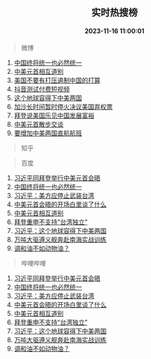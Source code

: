 <div align="center"><h2>实时热搜榜</h2><h4>2023-11-16 11:00:01</h4></div>

> 微博  

1. [中国终将统一也必然统一](https://s.weibo.com/weibo?q=%23%E4%B8%AD%E5%9B%BD%E7%BB%88%E5%B0%86%E7%BB%9F%E4%B8%80%E4%B9%9F%E5%BF%85%E7%84%B6%E7%BB%9F%E4%B8%80%23&t=31&band_rank=1&Refer=top)<br />
2. [中美元首相互道别](https://s.weibo.com/weibo?q=%23%E4%B8%AD%E7%BE%8E%E5%85%83%E9%A6%96%E7%9B%B8%E4%BA%92%E9%81%93%E5%88%AB%23&t=31&band_rank=2&Refer=top)<br />
3. [美国不要有打压遏制中国的打算](https://s.weibo.com/weibo?q=%23%E7%BE%8E%E5%9B%BD%E4%B8%8D%E8%A6%81%E6%9C%89%E6%89%93%E5%8E%8B%E9%81%8F%E5%88%B6%E4%B8%AD%E5%9B%BD%E7%9A%84%E6%89%93%E7%AE%97%23&t=31&band_rank=3&Refer=top)<br />
4. [抖音测试付费短视频](https://s.weibo.com/weibo?q=%23%E6%8A%96%E9%9F%B3%E6%B5%8B%E8%AF%95%E4%BB%98%E8%B4%B9%E7%9F%AD%E8%A7%86%E9%A2%91%23&t=31&band_rank=4&Refer=top)<br />
5. [这个地球容得下中美两国](https://s.weibo.com/weibo?q=%23%E8%BF%99%E4%B8%AA%E5%9C%B0%E7%90%83%E5%AE%B9%E5%BE%97%E4%B8%8B%E4%B8%AD%E7%BE%8E%E4%B8%A4%E5%9B%BD%23&t=31&band_rank=5&Refer=top)<br />
6. [加沙长时间暂时停火决议美国弃权票](https://s.weibo.com/weibo?q=%23%E5%8A%A0%E6%B2%99%E9%95%BF%E6%97%B6%E9%97%B4%E6%9A%82%E6%97%B6%E5%81%9C%E7%81%AB%E5%86%B3%E8%AE%AE%E7%BE%8E%E5%9B%BD%E5%BC%83%E6%9D%83%E7%A5%A8%23&t=31&band_rank=6&Refer=top)<br />
7. [拜登说美国乐见中国发展富裕](https://s.weibo.com/weibo?q=%23%E6%8B%9C%E7%99%BB%E8%AF%B4%E7%BE%8E%E5%9B%BD%E4%B9%90%E8%A7%81%E4%B8%AD%E5%9B%BD%E5%8F%91%E5%B1%95%E5%AF%8C%E8%A3%95%23&t=31&band_rank=7&Refer=top)<br />
8. [中美元首散步交谈](https://s.weibo.com/weibo?q=%23%E4%B8%AD%E7%BE%8E%E5%85%83%E9%A6%96%E6%95%A3%E6%AD%A5%E4%BA%A4%E8%B0%88%23&t=31&band_rank=8&Refer=top)<br />
9. [要增加中美两国直航航班](https://s.weibo.com/weibo?q=%23%E8%A6%81%E5%A2%9E%E5%8A%A0%E4%B8%AD%E7%BE%8E%E4%B8%A4%E5%9B%BD%E7%9B%B4%E8%88%AA%E8%88%AA%E7%8F%AD%23&t=31&band_rank=9&Refer=top)<br />

> 知乎  


> 百度  

1. [习近平同拜登举行中美元首会晤](https://www.baidu.com/s?wd=%E4%B9%A0%E8%BF%91%E5%B9%B3%E5%90%8C%E6%8B%9C%E7%99%BB%E4%B8%BE%E8%A1%8C%E4%B8%AD%E7%BE%8E%E5%85%83%E9%A6%96%E4%BC%9A%E6%99%A4&sa=fyb_news&rsv_dl=fyb_news)<br />
2. [中国终将统一也必然统一](https://www.baidu.com/s?wd=%E4%B8%AD%E5%9B%BD%E7%BB%88%E5%B0%86%E7%BB%9F%E4%B8%80%E4%B9%9F%E5%BF%85%E7%84%B6%E7%BB%9F%E4%B8%80&sa=fyb_news&rsv_dl=fyb_news)<br />
3. [习近平：美方应停止武装台湾](https://www.baidu.com/s?wd=%E4%B9%A0%E8%BF%91%E5%B9%B3%EF%BC%9A%E7%BE%8E%E6%96%B9%E5%BA%94%E5%81%9C%E6%AD%A2%E6%AD%A6%E8%A3%85%E5%8F%B0%E6%B9%BE&sa=fyb_news&rsv_dl=fyb_news)<br />
4. [中美元首会晤的开场白里谈了什么](https://www.baidu.com/s?wd=%E4%B8%AD%E7%BE%8E%E5%85%83%E9%A6%96%E4%BC%9A%E6%99%A4%E7%9A%84%E5%BC%80%E5%9C%BA%E7%99%BD%E9%87%8C%E8%B0%88%E4%BA%86%E4%BB%80%E4%B9%88&sa=fyb_news&rsv_dl=fyb_news)<br />
5. [中美元首相互道别](https://www.baidu.com/s?wd=%E4%B8%AD%E7%BE%8E%E5%85%83%E9%A6%96%E7%9B%B8%E4%BA%92%E9%81%93%E5%88%AB&sa=fyb_news&rsv_dl=fyb_news)<br />
6. [拜登重申不支持“台湾独立”](https://www.baidu.com/s?wd=%E6%8B%9C%E7%99%BB%E9%87%8D%E7%94%B3%E4%B8%8D%E6%94%AF%E6%8C%81%E2%80%9C%E5%8F%B0%E6%B9%BE%E7%8B%AC%E7%AB%8B%E2%80%9D&sa=fyb_news&rsv_dl=fyb_news)<br />
7. [习近平：这个地球容得下中美两国](https://www.baidu.com/s?wd=%E4%B9%A0%E8%BF%91%E5%B9%B3%EF%BC%9A%E8%BF%99%E4%B8%AA%E5%9C%B0%E7%90%83%E5%AE%B9%E5%BE%97%E4%B8%8B%E4%B8%AD%E7%BE%8E%E4%B8%A4%E5%9B%BD&sa=fyb_news&rsv_dl=fyb_news)<br />
8. [万吨大驱遵义舰奔赴南海实战训练](https://www.baidu.com/s?wd=%E4%B8%87%E5%90%A8%E5%A4%A7%E9%A9%B1%E9%81%B5%E4%B9%89%E8%88%B0%E5%A5%94%E8%B5%B4%E5%8D%97%E6%B5%B7%E5%AE%9E%E6%88%98%E8%AE%AD%E7%BB%83&sa=fyb_news&rsv_dl=fyb_news)<br />
9. [调和油不如动物油？](https://www.baidu.com/s?wd=%E8%B0%83%E5%92%8C%E6%B2%B9%E4%B8%8D%E5%A6%82%E5%8A%A8%E7%89%A9%E6%B2%B9%EF%BC%9F&sa=fyb_news&rsv_dl=fyb_news)<br />

> 哔哩哔哩  

1. [习近平同拜登举行中美元首会晤](https://www.baidu.com/s?wd=%E4%B9%A0%E8%BF%91%E5%B9%B3%E5%90%8C%E6%8B%9C%E7%99%BB%E4%B8%BE%E8%A1%8C%E4%B8%AD%E7%BE%8E%E5%85%83%E9%A6%96%E4%BC%9A%E6%99%A4&sa=fyb_news&rsv_dl=fyb_news)<br />
2. [中国终将统一也必然统一](https://www.baidu.com/s?wd=%E4%B8%AD%E5%9B%BD%E7%BB%88%E5%B0%86%E7%BB%9F%E4%B8%80%E4%B9%9F%E5%BF%85%E7%84%B6%E7%BB%9F%E4%B8%80&sa=fyb_news&rsv_dl=fyb_news)<br />
3. [习近平：美方应停止武装台湾](https://www.baidu.com/s?wd=%E4%B9%A0%E8%BF%91%E5%B9%B3%EF%BC%9A%E7%BE%8E%E6%96%B9%E5%BA%94%E5%81%9C%E6%AD%A2%E6%AD%A6%E8%A3%85%E5%8F%B0%E6%B9%BE&sa=fyb_news&rsv_dl=fyb_news)<br />
4. [中美元首会晤的开场白里谈了什么](https://www.baidu.com/s?wd=%E4%B8%AD%E7%BE%8E%E5%85%83%E9%A6%96%E4%BC%9A%E6%99%A4%E7%9A%84%E5%BC%80%E5%9C%BA%E7%99%BD%E9%87%8C%E8%B0%88%E4%BA%86%E4%BB%80%E4%B9%88&sa=fyb_news&rsv_dl=fyb_news)<br />
5. [中美元首相互道别](https://www.baidu.com/s?wd=%E4%B8%AD%E7%BE%8E%E5%85%83%E9%A6%96%E7%9B%B8%E4%BA%92%E9%81%93%E5%88%AB&sa=fyb_news&rsv_dl=fyb_news)<br />
6. [拜登重申不支持“台湾独立”](https://www.baidu.com/s?wd=%E6%8B%9C%E7%99%BB%E9%87%8D%E7%94%B3%E4%B8%8D%E6%94%AF%E6%8C%81%E2%80%9C%E5%8F%B0%E6%B9%BE%E7%8B%AC%E7%AB%8B%E2%80%9D&sa=fyb_news&rsv_dl=fyb_news)<br />
7. [习近平：这个地球容得下中美两国](https://www.baidu.com/s?wd=%E4%B9%A0%E8%BF%91%E5%B9%B3%EF%BC%9A%E8%BF%99%E4%B8%AA%E5%9C%B0%E7%90%83%E5%AE%B9%E5%BE%97%E4%B8%8B%E4%B8%AD%E7%BE%8E%E4%B8%A4%E5%9B%BD&sa=fyb_news&rsv_dl=fyb_news)<br />
8. [万吨大驱遵义舰奔赴南海实战训练](https://www.baidu.com/s?wd=%E4%B8%87%E5%90%A8%E5%A4%A7%E9%A9%B1%E9%81%B5%E4%B9%89%E8%88%B0%E5%A5%94%E8%B5%B4%E5%8D%97%E6%B5%B7%E5%AE%9E%E6%88%98%E8%AE%AD%E7%BB%83&sa=fyb_news&rsv_dl=fyb_news)<br />
9. [调和油不如动物油？](https://www.baidu.com/s?wd=%E8%B0%83%E5%92%8C%E6%B2%B9%E4%B8%8D%E5%A6%82%E5%8A%A8%E7%89%A9%E6%B2%B9%EF%BC%9F&sa=fyb_news&rsv_dl=fyb_news)<br />
